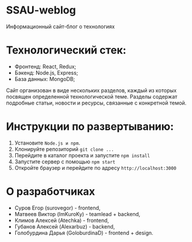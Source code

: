 # SSAU-weblog
Информационный сайт-блог о технологиях

# Технологический стек:

- Фронтенд: React, Redux;
- Бэкенд: Node.js, Express;
- База данных: MongoDB;

Сайт организован в виде нескольких разделов, каждый из которых посвящен определенной технологической теме. Разделы содержат подробные статьи, новости и ресурсы, связанные с конкретной темой.

# Инструкции по развертыванию:

1. Установите `Node.js и npm`.
2. Клонируйте репозиторий `git clone ...`
3. Перейдите в каталог проекта и запустите `npm install`
4. Запустите сервер с помощью `npm start`
5. Откройте браузер и перейдите по адресу `http://localhost:3000`

# О разработчиках
- Суров Егор (surovegor) - frontend,
- Матвеев Виктор (ImKuroKy) - teamlead + backend,
- Климов Алексей (Atechka) - frontend,
- Губанов Алексей (Alexarbuz) - backend,
- Голобурдина Дарья (GoloburdinaD) - frontend + design.

